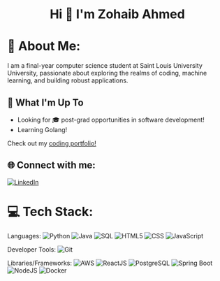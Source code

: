 <h1 align="center">Hi 👋 I'm Zohaib Ahmed</h1>

# 💫 About Me:
I am a final-year computer science student at Saint Louis University University, passionate about exploring the realms of coding, machine learning, and building robust applications.

## 🚀 What I'm Up To

- Looking for 🎓 post-grad opportunities in software development!
- Learning Golang! 

Check out my [coding portfolio!](https://zoahmed.com)

## 🌐 Connect with me:
[![LinkedIn](https://img.shields.io/badge/LinkedIn-%230077B5.svg?logo=linkedin&logoColor=white)](www.linkedin.com/in/zohaibaahmed)

# 💻 Tech Stack:
Languages: 
![Python](https://img.shields.io/badge/python-%233776AB.svg?style=for-the-badge&logo=python&logoColor=white) 
![Java](https://img.shields.io/badge/java-%23ED8B00.svg?style=for-the-badge&logo=java&logoColor=white) 
![SQL](https://img.shields.io/badge/sql-%2307405e.svg?style=for-the-badge&logo=postgresql&logoColor=white) 
![HTML5](https://img.shields.io/badge/html5-%23E34F26.svg?style=for-the-badge&logo=html5&logoColor=white) 
![CSS](https://img.shields.io/badge/css-%231572B6.svg?style=for-the-badge&logo=css3&logoColor=white) 
![JavaScript](https://img.shields.io/badge/javascript-%23323330.svg?style=for-the-badge&logo=javascript&logoColor=%23F7DF1E) 

Developer Tools: 
![Git](https://img.shields.io/badge/git-%23F05033.svg?style=for-the-badge&logo=git&logoColor=white)

Libraries/Frameworks: 
![AWS](https://img.shields.io/badge/AWS-%23232F3E.svg?style=for-the-badge&logo=amazon-aws&logoColor=white) 
![ReactJS](https://img.shields.io/badge/react-%2320232a.svg?style=for-the-badge&logo=react&logoColor=%2361DAFB) 
![PostgreSQL](https://img.shields.io/badge/PostgreSQL-316192?style=for-the-badge&logo=postgresql&logoColor=white) 
![Spring Boot](https://img.shields.io/badge/Spring_Boot-F2F4F9?style=for-the-badge&logo=spring-boot) 
![NodeJS](https://img.shields.io/badge/node.js-6DA55F?style=for-the-badge&logo=node.js&logoColor=white) 
![Docker](https://img.shields.io/badge/docker-%230db7ed.svg?style=for-the-badge&logo=docker&logoColor=white) 
